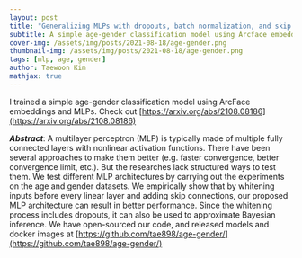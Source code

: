 ```yaml
---
layout: post
title: "Generalizing MLPs with dropouts, batch normalization, and skip connections"
subtitle: A simple age-gender classification model using Arcface embeddings and MLPs
cover-img: /assets/img/posts/2021-08-18/age-gender.png
thumbnail-img: /assets/img/posts/2021-08-18/age-gender.png
tags: [mlp, age, gender]
author: Taewoon Kim
mathjax: true
---
```


I trained a simple age-gender classification model using ArcFace embeddings and MLPs.
Check out [https://arxiv.org/abs/2108.08186](https://arxiv.org/abs/2108.08186)

**_Abstract_**: A multilayer perceptron (MLP) is typically made of multiple fully
connected layers with nonlinear activation functions. There have been several approaches
to make them better (e.g. faster convergence, better convergence limit, etc.). But the
researches lack structured ways to test them. We test different MLP architectures by
carrying out the experiments on the age and gender datasets. We empirically show that by
whitening inputs before every linear layer and adding skip connections, our proposed MLP
architecture can result in better performance. Since the whitening process includes
dropouts, it can also be used to approximate Bayesian inference. We have open-sourced
our code, and released models and docker images at
[https://github.com/tae898/age-gender/](https://github.com/tae898/age-gender/)

